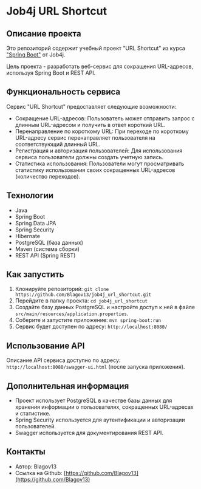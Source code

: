 # Job4j URL Shortcut

## Описание проекта

Это репозиторий содержит учебный проект "URL Shortcut" из курса ["Spring Boot"](https://job4j.ru/edu/course/java_spring_boot) от Job4j. 

Цель проекта - разработать веб-сервис для сокращения URL-адресов, используя Spring Boot и REST API.

## Функциональность сервиса

Сервис "URL Shortcut" предоставляет следующие возможности:

* Сокращение URL-адресов: Пользователь может отправить запрос с длинным URL-адресом и получить в ответ короткий URL.
* Перенаправление по короткому URL: При переходе по короткому URL-адресу сервис перенаправляет пользователя на соответствующий длинный URL.
* Регистрация и авторизация пользователей: Для использования сервиса пользователи должны создать учетную запись.
* Статистика использования:  Пользователи могут просматривать статистику использования своих сокращенных URL-адресов (количество переходов).

## Технологии

* Java
* Spring Boot
* Spring Data JPA
* Spring Security
* Hibernate
* PostgreSQL (база данных)
* Maven (система сборки)
* REST API (Spring REST)

## Как запустить

1. Клонируйте репозиторий: `git clone https://github.com/Blagov13/job4j_url_shortcut.git`
2. Перейдите в папку проекта: `cd job4j_url_shortcut`
3. Создайте базу данных PostgreSQL и настройте доступ к ней в файле `src/main/resources/application.properties`.
4. Соберите и запустите приложение: `mvn spring-boot:run`
5. Сервис будет доступен по адресу: `http://localhost:8080/`

## Использование API

Описание API сервиса доступно по адресу: `http://localhost:8080/swagger-ui.html` (после запуска приложения).

## Дополнительная информация

* Проект использует PostgreSQL в качестве базы данных для хранения информации о пользователях, сокращенных URL-адресах и статистике. 
* Spring Security используется для аутентификации и авторизации пользователей.
* Swagger используется для документирования REST API.

## Контакты

* Автор: Blagov13
* Ссылка на Github: [https://github.com/Blagov13](https://github.com/Blagov13)
